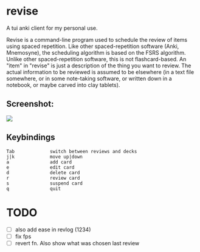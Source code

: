 # revise 
A tui anki client for my personal use. 

Revise is a command-line program used to schedule the review of items using
spaced repetition. Like other spaced-repetition software (Anki, Mnemosyne), the
scheduling algorithm is based on the FSRS algorithm. Unlike other
spaced-repetition software, this is not flashcard-based. An "item" in "revise"
is just a description of the thing you want to review. The actual information to
be reviewed is assumed to be elsewhere (in a text file somewhere, or in some
note-taking software, or written down in a notebook, or maybe carved into clay
tablets).

## Screenshot:
![](https://github.com/user-attachments/assets/422452d1-1b45-4f7b-a84f-db57903b9012)

## Keybindings
```
Tab             switch between reviews and decks
j|k             move up|down
a               add card
e               edit card
d               delete card  
r               review card
s               suspend card
q               quit 
```

# TODO
- [ ] also add ease in revlog (1234)
- [ ] fix fps
- [ ] revert fn. Also show what was chosen last review
